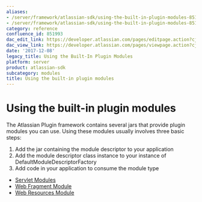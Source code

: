 ```yaml
---
aliases:
- /server/framework/atlassian-sdk/using-the-built-in-plugin-modules-851993.html
- /server/framework/atlassian-sdk/using-the-built-in-plugin-modules-851993.md
category: reference
confluence_id: 851993
dac_edit_link: https://developer.atlassian.com/pages/editpage.action?cjm=wozere&pageId=851993
dac_view_link: https://developer.atlassian.com/pages/viewpage.action?cjm=wozere&pageId=851993
date: '2017-12-08'
legacy_title: Using the Built-In Plugin Modules
platform: server
product: atlassian-sdk
subcategory: modules
title: Using the built-in plugin modules
---
```

# Using the built-in plugin modules

The Atlassian Plugin framework contains several jars that provide plugin modules you can use. Using these modules usually involves three basic steps:

1.  Add the jar containing the module descriptor to your application
2.  Add the module descriptor class instance to your instance of DefaultModuleDescriptorFactory
3.  Add code in your application to consume the module type

-   [Servlet Modules](/server/framework/atlassian-sdk/servlet-modules)
-   [Web Fragment Module](/server/framework/atlassian-sdk/web-fragment-module)
-   [Web Resources Module](/server/framework/atlassian-sdk/web-resources-module)






















































































































































































































